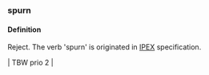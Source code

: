 ### spurn

<h4>Definition</h4><p>Reject. The verb &#39;spurn&#39; is originated in <a href="IPEX">IPEX</a> specification.</p><p>| TBW prio 2 | </p>